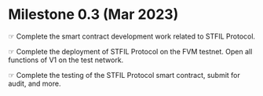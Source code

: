 
# Milestone 0.3 (Mar 2023)

☞ Complete the smart contract development work related to STFIL Protocol.

☞ Complete the deployment of STFIL Protocol on the FVM testnet. Open all functions of V1 on the test network.

☞ Complete the testing of the STFIL Protocol smart contract, submit for audit, and more.
